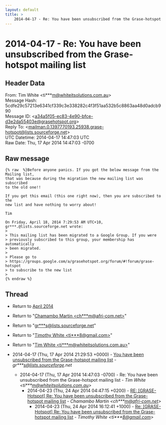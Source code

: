 ```yaml
---
layout: default
title: >
    2014-04-17 - Re: You have been unsubscribed from the Grase-hotspot mailing list
---
```


# 2014-04-17 - Re: You have been unsubscribed from the Grase-hotspot mailing list

## Header Data

From: Tim White \<ti***m@whiteitsolutions.com.au\><br>
Message Hash: 5cdfe29c57213e6341cf339c3e338282c4f3f51aa532b5c8863aa48d0adcb990<br>
Message ID: \<a34a5f05-ec83-4e90-bfce-d3e2da55403e@grasehotspot.org\><br>
Reply To: \<mailman.0.1397770193.25938.grase-hotspot@lists.sourceforge.net\><br>
UTC Datetime: 2014-04-17 14:47:03 UTC<br>
Raw Date: Thu, 17 Apr 2014 14:47:03 -0700<br>

## Raw message

```
{% raw  %}Before anyone panics. If you got the below message from the Mailing list, 
that was because during the migration the new mailing list was subscribed 
to the old one!!

If you get this email (this one right now), then you are subscribed to the 
new list and have nothing to worry about!

Tim

On Friday, April 18, 2014 7:29:53 AM UTC+10, 
gr***.@lists.sourceforge.net wrote:
>
> This mailing list has been migrated to a Google Group. If you were 
> previously subscribed to this group, your membership has automatically 
> been migrated. 
>
> Please go to 
> https://groups.google.com/a/grasehotspot.org/forum/#!forum/grase-hotspot 
> to subscribe to the new list 
>
{% endraw %}
```

## Thread

+ Return to [April 2014](/archive/2014/04)

+ Return to "[Chamambo Martin <ch***m<span>@</span>afri-com.net>](/authors/ch___m_at_africom_net)"
+ Return to "[gr***s<span>@</span>lists.sourceforge.net](/authors/gr___s_at_lists_sourceforge_net)"
+ Return to "[Timothy White <ti***8<span>@</span>gmail.com>](/authors/ti___8_at_gmail_com)"
+ Return to "[Tim White <ti***m<span>@</span>whiteitsolutions.com.au>](/authors/ti___m_at_whiteitsolutions_com_au)"

+ 2014-04-17 (Thu, 17 Apr 2014 21:29:53 +0000) - [You have been unsubscribed from the Grase-hotspot mailing list](/archive/2014/04/ac3e2a3b8985a5a582d31a64198c4728b06ce064a42163f953b77fcfa0653b3c) - _gr***s@lists.sourceforge.net_
  + 2014-04-17 (Thu, 17 Apr 2014 14:47:03 -0700) - Re: You have been unsubscribed from the Grase-hotspot mailing list - _Tim White \<ti***m@whiteitsolutions.com.au\>_
    + 2014-04-23 (Thu, 24 Apr 2014 04:47:15 +0200) - [RE: [GRASE-Hotspot] Re: You have been unsubscribed from the Grase-hotspot mailing list](/archive/2014/04/8dcc12ee14a609d42d6f326be6961fac0a52f257e7cfc3b203f97ff7b7d089a0) - _Chamambo Martin \<ch***m@afri-com.net\>_
      + 2014-04-23 (Thu, 24 Apr 2014 16:12:41 +1000) - [Re: [GRASE-Hotspot] Re: You have been unsubscribed from the Grase-hotspot mailing list](/archive/2014/04/1e33b0b7c83b97973688b0cc575dd662f4871ac13cd64579fcd190fe776dfdd8) - _Timothy White \<ti***8@gmail.com\>_

